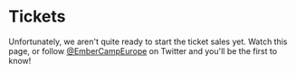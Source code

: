 Tickets
=======

Unfortunately, we aren't quite ready to start the ticket sales yet. Watch this page, or follow <a href="https://twitter.com/EmberCampEurope">@EmberCampEurope</a> on Twitter and you'll be the first to know! 
